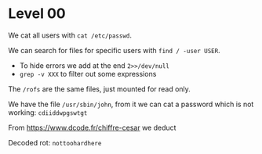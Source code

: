 # Level 00

We cat all users with `cat /etc/passwd`.

We can search for files for specific users with `find / -user USER`.

- To hide errors we add at the end `2>>/dev/null`
- `grep -v XXX` to filter out some expressions

The `/rofs` are the same files, just mounted for read only.

We have the file `/usr/sbin/john`, from it we can cat a password which is not working: `cdiiddwpgswtgt`

From https://www.dcode.fr/chiffre-cesar we deduct

Decoded rot: `nottoohardhere`